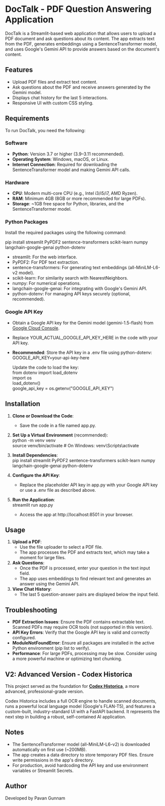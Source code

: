 # **DocTalk \- PDF Question Answering Application**

DocTalk is a Streamlit-based web application that allows users to upload a PDF document and ask questions about its content. The app extracts text from the PDF, generates embeddings using a SentenceTransformer model, and uses Google's Gemini API to provide answers based on the document's content.

## **Features**

* Upload PDF files and extract text content.  
* Ask questions about the PDF and receive answers generated by the Gemini model.  
* Displays chat history for the last 5 interactions.  
* Responsive UI with custom CSS styling.

## **Requirements**

To run DocTalk, you need the following:

### **Software**

* **Python**: Version 3.7 or higher (3.9–3.11 recommended).  
* **Operating System**: Windows, macOS, or Linux.  
* **Internet Connection**: Required for downloading the SentenceTransformer model and making Gemini API calls.

### **Hardware**

* **CPU**: Modern multi-core CPU (e.g., Intel i3/i5/i7, AMD Ryzen).  
* **RAM**: Minimum 4GB (8GB or more recommended for large PDFs).  
* **Storage**: \~1GB free space for Python, libraries, and the SentenceTransformer model.

### **Python Packages**

Install the required packages using the following command:

pip install streamlit PyPDF2 sentence-transformers scikit-learn numpy langchain-google-genai python-dotenv

* streamlit: For the web interface.  
* PyPDF2: For PDF text extraction.  
* sentence-transformers: For generating text embeddings (all-MiniLM-L6-v2 model).  
* scikit-learn: For similarity search with NearestNeighbors.  
* numpy: For numerical operations.  
* langchain-google-genai: For integrating with Google's Gemini API.  
* python-dotenv: For managing API keys securely (optional, recommended).

### **Google API Key**

* Obtain a Google API key for the Gemini model (gemini-1.5-flash) from [Google Cloud Console](https://console.cloud.google.com/).  
* Replace YOUR\_ACTUAL\_GOOGLE\_API\_KEY\_HERE in the code with your API key.  
* **Recommended**: Store the API key in a .env file using python-dotenv:  
  GOOGLE\_API\_KEY=your-api-key-here

  Update the code to load the key:  
  from dotenv import load\_dotenv  
  import os  
  load\_dotenv()  
  google\_api\_key \= os.getenv("GOOGLE\_API\_KEY")

## **Installation**

1. **Clone or Download the Code**:  
   * Save the code in a file named app.py.  
2. **Set Up a Virtual Environment** (recommended):  
   python \-m venv venv  
   source venv/bin/activate  \# On Windows: venv\\Scripts\\activate

3. **Install Dependencies**:  
   pip install streamlit PyPDF2 sentence-transformers scikit-learn numpy langchain-google-genai python-dotenv

4. **Configure the API Key**:  
   * Replace the placeholder API key in app.py with your Google API key or use a .env file as described above.  
5. **Run the Application**:  
   streamlit run app.py

   * Access the app at http://localhost:8501 in your browser.

## **Usage**

1. **Upload a PDF**:  
   * Use the file uploader to select a PDF file.  
   * The app processes the PDF and extracts text, which may take a moment for large files.  
2. **Ask Questions**:  
   * Once the PDF is processed, enter your question in the text input field.  
   * The app uses embeddings to find relevant text and generates an answer using the Gemini API.  
3. **View Chat History**:  
   * The last 5 question-answer pairs are displayed below the input field.

## **Troubleshooting**

* **PDF Extraction Issues**: Ensure the PDF contains extractable text. Scanned PDFs may require OCR tools (not supported in this version).  
* **API Key Errors**: Verify that the Google API key is valid and correctly configured.  
* **ModuleNotFoundError**: Ensure all packages are installed in the active Python environment (pip list to verify).  
* **Performance**: For large PDFs, processing may be slow. Consider using a more powerful machine or optimizing text chunking.

## **V2: Advanced Version \- Codex Historica**

This project served as the foundation for [**Codex Historica**](https://www.google.com/search?q=https://github.com/pavangunnam19/Codex-Historica), a more advanced, professional-grade version.

Codex Historica includes a full OCR engine to handle scanned documents, runs a powerful local language model (Google's FLAN-T5), and features a custom-built, industry-standard UI with a FastAPI backend. It represents the next step in building a robust, self-contained AI application.

## **Notes**

* The SentenceTransformer model (all-MiniLM-L6-v2) is downloaded automatically on first use (\~200MB).  
* The app creates a data directory to store temporary PDF files. Ensure write permissions in the app's directory.  
* For production, avoid hardcoding the API key and use environment variables or Streamlit Secrets.

## **Author**

Developed by Pavan Gunnam
